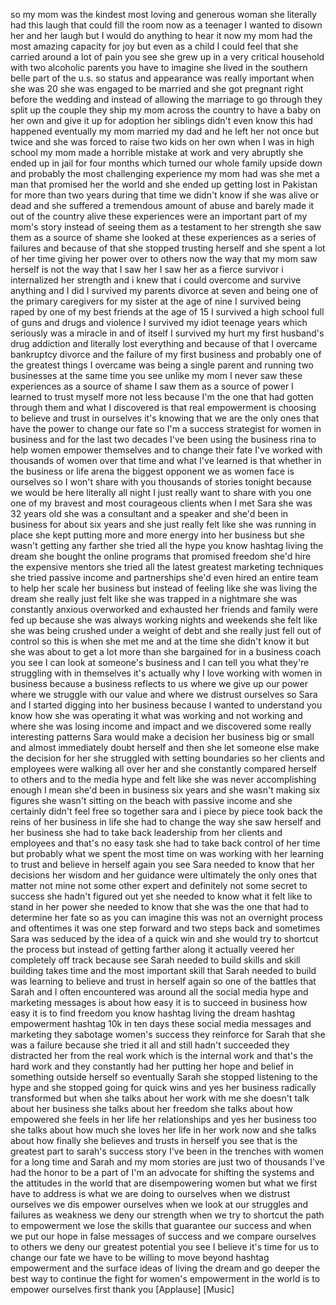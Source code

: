
so my mom was the kindest most loving
and generous woman she literally had
this laugh that could fill the room now
as a teenager I wanted to disown her and
her laugh but I would do anything to
hear it now my mom had the most amazing
capacity for joy but even as a child I
could feel that she carried around a lot
of pain
you see she grew up in a very critical
household with two alcoholic parents you
have to imagine she lived in the
southern belle part of the u.s. so
status and appearance was really
important when she was 20 she was
engaged to be married and she got
pregnant right before the wedding and
instead of allowing the marriage to go
through they split up the couple they
ship my mom across the country to have a
baby on her own and give it up for
adoption her siblings didn&#39;t even know
this had happened eventually my mom
married my dad and he left her not once
but twice and she was forced to raise
two kids on her own when I was in high
school my mom made a horrible mistake at
work and very abruptly she ended up in
jail for four months which turned our
whole family upside down and probably
the most challenging experience my mom
had was she met a man that promised her
the world and she ended up getting lost
in Pakistan for more than two years
during that time we didn&#39;t know if she
was alive or dead and she suffered a
tremendous amount of abuse and barely
made it out of the country alive these
experiences were an important part of my
mom&#39;s story
instead of seeing them as a testament to
her strength she saw them as a source of
shame she looked at these experiences as
a series of failures and because of that
she stopped trusting herself and she
spent a lot of her time giving her power
over to others now the way that my mom
saw herself is not the way that I saw
her I saw her as a fierce survivor i
internalized her strength and i knew
that i could overcome and survive
anything and I did I survived my parents
divorce at seven and being one of the
primary caregivers for my sister at the
age of nine I survived being raped by
one of my best friends at the age of 15
I survived a high school full of guns
and drugs and violence I survived my
idiot teenage years which seriously was
a miracle in and of itself I survived my
hurt my first husband&#39;s drug addiction
and literally lost everything and
because of that I overcame bankruptcy
divorce and the failure of my first
business and probably one of the
greatest things I overcame was being a
single parent and running two businesses
at the same time you see unlike my mom I
never saw these experiences as a source
of shame I saw them as a source of power
I learned to trust myself more not less
because I&#39;m the one that had gotten
through them and what I discovered is
that real empowerment is choosing to
believe and trust in ourselves it&#39;s
knowing that we are the only ones that
have the power to change our fate so I&#39;m
a success strategist for women in
business and for the last two decades
I&#39;ve been using the business
rina to help women empower themselves
and to change their fate I&#39;ve worked
with thousands of women over that time
and what I&#39;ve learned is that whether in
the business or life arena the biggest
opponent we as women face is ourselves
so I won&#39;t share with you thousands of
stories tonight because we would be here
literally all night I just really want
to share with you one one of my bravest
and most courageous clients when I met
Sara she was 32 years old she was a
consultant and a speaker and she&#39;d been
in business for about six years and she
just really felt like she was running in
place she kept putting more and more
energy into her business but she wasn&#39;t
getting any farther she tried all the
hype you know hashtag living the dream
she bought the online programs that
promised freedom she&#39;d hire the
expensive mentors
she tried all the latest greatest
marketing techniques
she tried passive income and
partnerships she&#39;d even hired an entire
team to help her scale her business but
instead of feeling like she was living
the dream she really just felt like she
was trapped in a nightmare she was
constantly anxious overworked and
exhausted her friends and family were
fed up because she was always working
nights and weekends
she felt like she was being crushed
under a weight of debt and she really
just fell out of control so this is when
she met me and at the time she didn&#39;t
know it but she was about to get a lot
more than she bargained for in a
business coach you see I can look at
someone&#39;s business and I can tell you
what they&#39;re struggling with in
themselves it&#39;s actually why I love
working with women in business because a
business reflects to us where we give up
our power where we struggle with our
value and where we distrust ourselves
so Sara and I started digging into her
business because I wanted to understand
you know how she was operating it what
was working and not working and where
she was losing income and impact and we
discovered some really interesting
patterns Sara would make a decision her
business big or small and almost
immediately doubt herself and then she
let someone else make the decision for
her she struggled with setting
boundaries so her clients and employees
were walking all over her and she
constantly compared herself to others
and to the media hype and felt like she
was never accomplishing enough I mean
she&#39;d been in business six years and she
wasn&#39;t making six figures she wasn&#39;t
sitting on the beach with passive income
and she certainly didn&#39;t feel free so
together sara and i piece by piece took
back the reins of her business in life
she had to change the way she saw
herself and her business she had to take
back leadership from her clients and
employees and that&#39;s no easy task she
had to take back control of her time but
probably what we spent the most time on
was working with her learning to trust
and believe in herself again you see
Sara needed to know that her decisions
her wisdom and her guidance were
ultimately the only ones that matter not
mine not some other expert and
definitely not some secret to success
she hadn&#39;t figured out yet she needed to
know what it felt like to stand in her
power she needed to know that she was
the one that had to determine her fate
so as you can imagine this was not an
overnight process and oftentimes it was
one step forward and two steps back and
sometimes Sara was seduced by the idea
of a quick win and she would try to
shortcut the process
but instead of getting farther along it
actually veered her completely off track
because see Sarah needed to build skills
and skill building takes time and the
most important skill that Sarah needed
to build was learning to believe and
trust in herself again so one of the
battles that Sarah and I often
encountered was around all the social
media hype and marketing messages is
about how easy it is to succeed in
business how easy it is to find freedom
you know hashtag living the dream
hashtag empowerment hashtag 10k in ten
days these social media messages and
marketing they sabotage women&#39;s success
they reinforce for Sarah that she was a
failure because she tried it all and
still hadn&#39;t succeeded they distracted
her from the real work which is the
internal work and that&#39;s the hard work
and they constantly had her putting her
hope and belief in something outside
herself
so eventually Sarah she stopped
listening to the hype and she stopped
going for quick wins and yes her
business radically transformed but when
she talks about her work with me she
doesn&#39;t talk about her business she
talks about her freedom she talks about
how empowered she feels in her life
her relationships and yes her business
too she talks about how much she loves
her life in her work now and she talks
about how finally she believes and
trusts in herself
you see that is the greatest part to
sarah&#39;s success story I&#39;ve been in the
trenches with women for a long time and
Sarah and my mom stories are just two of
thousands I&#39;ve had the honor to be a
part of I&#39;m an advocate
for shifting the systems and the
attitudes in the world that are
disempowering women but what we first
have to address is what we are doing to
ourselves when we distrust ourselves we
dis empower ourselves when we look at
our struggles and failures as weakness
we deny our strength when we try to
shortcut the path to empowerment we lose
the skills that guarantee our success
and when we put our hope in false
messages of success and we compare
ourselves to others we deny our greatest
potential you see I believe it&#39;s time
for us to change our fate we have to be
willing to move beyond hashtag
empowerment and the surface ideas of
living the dream and go deeper the best
way to continue the fight for women&#39;s
empowerment in the world is to empower
ourselves first thank you
[Applause]
[Music]
